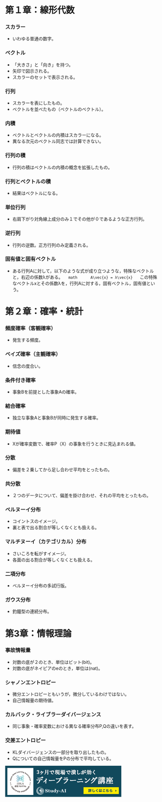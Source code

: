 # 第１章：線形代数
### スカラー
- いわゆる普通の数字。
### ベクトル
- 「大きさ」と「向き」を持つ。
- 矢印で図示される。
- スカラーのセットで表示される。
### 行列
- スカラーを表にしたもの。
- ベクトルを並べたもの（ベクトルのベクトル）。
### 内積
- ベクトルとベクトルの内積はスカラーになる。
- 異なる次元のベクトル同志では計算できない。
### 行列の積
- 行列の積はベクトルの内積の概念を拡張したもの。
### 行列とベクトルの積
- 結果はベクトルになる。
### 単位行列
- 右肩下がり対角線上成分のみ１でその他が０であるような正方行列。
### 逆行列
- 行列の逆数。正方行列のみ定義される。
### 固有値と固有ベクトル
- ある行列Aに対して，以下のような式が成り立つような，特殊なベクトルと，右辺の係数λがある。
　```math
　　　A\vec{x} = λ\vec{x}
　```
  この特殊なベクトルxとその係数λを，行列Aに対する，固有ベクトル，固有値という。


# 第２章：確率・統計
### 頻度確率（客観確率）
- 発生する頻度。
### ベイズ確率（主観確率）
- 信念の度合い。
### 条件付き確率
- 事象Bを前提とした事象Aの確率。
### 結合確率
- 独立な事象Aと事象Bが同時に発生する確率。
### 期待値
- Xが確率変数で、確率P（X）の事象を行うときに見込まれる値。
### 分散
- 偏差を２乗してから足し合わせ平均をとったもの。
### 共分散
- ２つのデータについて、偏差を掛け合わせ、それの平均をとったもの。
### ベルヌーイ分布
- コイントスのイメージ。
- 裏と表で出る割合が等しくなくとも扱える。
### マルチヌーイ（カテゴリカル）分布
- さいころを転がすイメージ。
- 各面の出る割合が等しくなくとも扱える。
### 二項分布
- ベルヌーイ分布の多試行版。
### ガウス分布
- 釣鐘型の連続分布。


# 第3章：情報理論
### 事故情報量
- 対数の底が２のとき、単位はビット(bit)。
- 対数の底がネイピアのeのとき，単位は(nat)。
### シャノンエントロピー
- 微分エントロピーともいうが，微分しているわけではない。
- 自己情報量の期待値。
### カルバック・ライブラーダイバージェンス
- 同じ事象・確率変数における異なる確率分布P,Qの違いを表す。
### 交差エントロピー
- KLダイバージェンスの一部分を取り出したもの。
- Qについての自己情報量をPの分布で平均している。



[![](https://github.com/hideyuki-takahashi-s13/rabbit_challenge/blob/main/bnr_jdla.png)](https://study-ai.com/jdla/)
